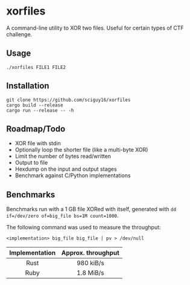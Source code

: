 # xorfiles
A command-line utility to XOR two files. Useful for certain types of
CTF challenge.

## Usage
`./xorfiles FILE1 FILE2`

## Installation
```
git clone https://github.com/sciguy16/xorfiles
cargo build --release
cargo run --release -- -h
```

## Roadmap/Todo
* XOR file with stdin
* Optionally loop the shorter file (like a multi-byte XOR)
* Limit the number of bytes read/written
* Output to file
* Hexdump on the input and output stages
* Benchmark against C/Python implementations

## Benchmarks
Benchmarks run with a 1 GB file XORed with itself, generated with
`dd if=/dev/zero of=big_file bs=1M count=1000`.

The following command was used to measure the throughput:
```
<implementation> big_file big_file | pv > /dev/null
```

| Implementation | Approx. throughput |
|:--------------:|:------------------:|
| Rust           | 980 kiB/s          |
| Ruby           | 1.8 MiB/s          |

